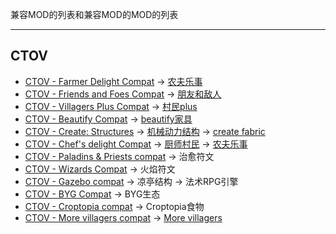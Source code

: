 兼容MOD的列表和兼容MOD的MOD的列表

---

## CTOV

- [CTOV - Farmer Delight Compat](https://modrinth.com/datapack/ctov-farmers-delight-compat) -> [农夫乐事](https://modrinth.com/mod/farmers-delight-refabricated)
- [CTOV - Friends and Foes Compat](https://modrinth.com/datapack/ctov-friends-and-foes-compat) -> [朋友和敌人](https://modrinth.com/mod/friends-and-foes)
- [CTOV - Villagers Plus Compat](https://modrinth.com/datapack/ctov-villagers-plus-compat) -> [村民plus](https://modrinth.com/mod/villagersplus)
- [CTOV - Beautify Compat](https://modrinth.com/datapack/ctov-beautify-compat) -> [beautify家具](https://modrinth.com/mod/beautify-refabricated)
- [CTOV - Create: Structures](https://modrinth.com/datapack/ctov-create-structures) -> [机械动力结构](https://modrinth.com/datapack/create-structures) -> [create fabric](https://modrinth.com/mod/create-fabric)
- [CTOV - Chef's delight Compat](https://modrinth.com/datapack/ctov-chefs-delight-compat) -> [厨师村民](https://modrinth.com/mod/chefs-delight) -> [农夫乐事](https://modrinth.com/mod/farmers-delight-refabricated)
- [CTOV - Paladins & Priests compat](https://modrinth.com/datapack/ctov-paladins-n-priests-compat) -> 治愈符文
- [CTOV - Wizards Compat](https://modrinth.com/datapack/ctov-wizards-compat) -> 火焰符文
- [CTOV - Gazebo compat](https://modrinth.com/datapack/ctov-gazebo-compat) -> 凉亭结构 -> 法术RPG引擎
- [CTOV - BYG Compat](https://modrinth.com/datapack/ctov-byg-compat) -> BYG生态
- [CTOV - Croptopia compat](https://modrinth.com/datapack/ctov-croptopia-compat) -> Croptopia食物
- [CTOV - More villagers compat](https://modrinth.com/datapack/ctov-more-villagers-compat) -> [More villagers](https://www.curseforge.com/minecraft/mc-mods/more-villagers-fabric)
